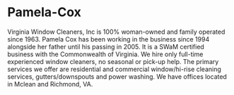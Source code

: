 # Pamela-Cox
Virginia Window Cleaners, Inc is 100% woman-owned and family operated since 1963. Pamela Cox has been working in the business since 1994 alongside her father until his passing in 2005. It is a SWaM certified business with the Commonwealth of Virginia. We hire only full-time experienced window cleaners, no seasonal or pick-up help. The primary services we offer are residential and commercial window/hi-rise cleaning services, gutters/downspouts and power washing. We have offices located in Mclean and Richmond, VA.
